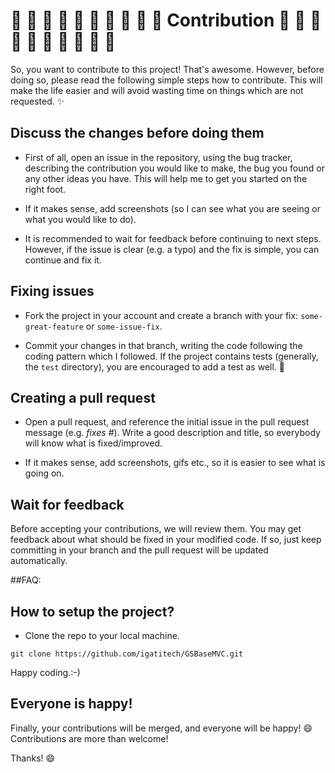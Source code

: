 # :star2: :star2: :star2: :star2: :star2: :star2: :star2: :star2: :star2: :star2: Contribution :star2: :star2: :star2: :star2: :star2: :star2: :star2: :star2: :star2: :star2:

So, you want to contribute to this project! That's awesome. However, before
doing so, please read the following simple steps how to contribute. This will
make the life easier and will avoid wasting time on things which are not
requested. :sparkles:

## Discuss the changes before doing them
- First of all, open an issue in the repository, using the bug tracker,
describing the contribution you would like to make, the bug you found or any
other ideas you have. This will help me to get you started on the right
foot.

- If it makes sense, add screenshots (so I can see what you are
seeing or what you would like to do).

- It is recommended to wait for feedback before continuing to next steps.
However, if the issue is clear (e.g. a typo) and the fix is simple, you can
continue and fix it.

## Fixing issues
- Fork the project in your account and create a branch with your fix:
`some-great-feature` or `some-issue-fix`.

- Commit your changes in that branch, writing the code following the
coding pattern which I followed. If the project contains tests (generally, the `test`
directory), you are encouraged to add a test as well. :memo:

## Creating a pull request

- Open a pull request, and reference the initial issue in the pull request
message (e.g. *fixes #<your-issue-number>*). Write a good description and
title, so everybody will know what is fixed/improved.

- If it makes sense, add screenshots, gifs etc., so it is easier to see what
is going on.

## Wait for feedback
Before accepting your contributions, we will review them. You may get feedback
about what should be fixed in your modified code. If so, just keep committing
in your branch and the pull request will be updated automatically.

##FAQ:
## How to setup the project?
- Clone the repo to your local machine.
```
git clone https://github.com/igatitech/GSBaseMVC.git
```

Happy coding.:-)

## Everyone is happy!
Finally, your contributions will be merged, and everyone will be happy! :smile:
Contributions are more than welcome!

Thanks! :smile:
